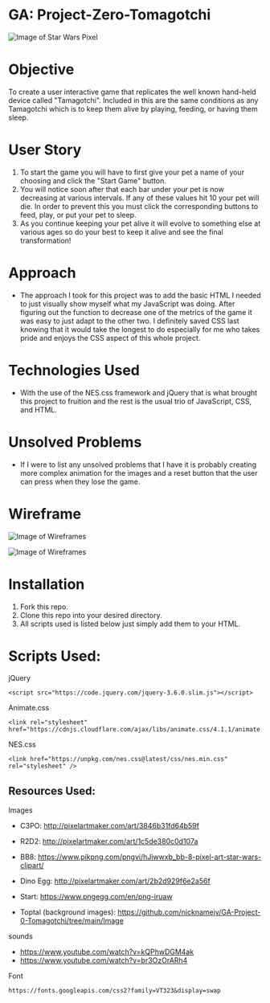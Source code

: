 # GA: Project-Zero-Tomagotchi

![Image of Star Wars Pixel](http://pixelartmaker-data-78746291193.nyc3.digitaloceanspaces.com/image/ced5403101d612d.png)


# Objective
To create a user interactive game that replicates the well known hand-held device called "Tamagotchi". Included in this are the same conditions as any Tamagotchi which is to keep them alive by playing, feeding, or having them sleep. 

# User Story
1. To start the game you will have to first give your pet a name of your choosing and click the "Start Game" button.
2. You will notice soon after that each bar under your pet is now decreasing at various intervals. If any of these values hit 10 your pet will die. In order to prevent this you must click the corresponding buttons to feed, play, or put your pet to sleep. 
3. As you continue keeping your pet alive it will evolve to something else at various ages so do your best to keep it alive and see the final transformation!

# Approach
- The approach I took for this project was to add the basic HTML I needed to just visually show myself what my JavaScript was doing. After figuring out the function to decrease one of the metrics of the game it was easy to just adapt to the other two. I definitely saved CSS last knowing that it would take the longest to do especially for me who takes pride and enjoys the CSS aspect of this whole project. 

# Technologies Used
- With the use of the NES.css framework and jQuery that is what brought this project to fruition and the rest is the usual trio of JavaScript, CSS, and HTML. 

# Unsolved Problems
- If I were to list any unsolved problems that I have it is probably creating more complex animation for the images and a reset button that the user can press when they lose the game.

# Wireframe 

![Image of Wireframes](https://github.com/nicknamejv/GA-Project-0-Tomagotchi/blob/main/Wireframe/PHASE%201%20-%20START%20EGG.png)

![Image of Wireframes](https://github.com/nicknamejv/GA-Project-0-Tomagotchi/blob/469c6d1c2777ec9cc2676a522d38fa773b00fc94/Wireframe/PHASE%202%20-%20PET%20EVO.png)

# Installation
1. Fork this repo.
2. Clone this repo into your desired directory.
3. All scripts used is listed below just simply add them to your HTML.

# Scripts Used:

jQuery

```
<script src="https://code.jquery.com/jquery-3.6.0.slim.js"></script>
```
Animate.css

```
<link rel="stylesheet" href="https://cdnjs.cloudflare.com/ajax/libs/animate.css/4.1.1/animate.min.css"/>
```

NES.css

```
<link href="https://unpkg.com/nes.css@latest/css/nes.min.css" rel="stylesheet" />
```

## Resources Used: 

Images 

- C3PO:
    http://pixelartmaker.com/art/3846b31fd64b59f

- R2D2:
    http://pixelartmaker.com/art/1c5de380c0d107a

- BB8:
    https://www.pikpng.com/pngvi/hJiwwxb_bb-8-pixel-art-star-wars-clipart/

- Dino Egg:
    http://pixelartmaker.com/art/2b2d929f6e2a56f

- Start:
    https://www.pngegg.com/en/png-iruaw 

- Toptal (background images):
    https://github.com/nicknamejv/GA-Project-0-Tomagotchi/tree/main/Image

sounds
- https://www.youtube.com/watch?v=kQPhwDGM4ak
- https://www.youtube.com/watch?v=br3OzOrARh4


Font

```
https://fonts.googleapis.com/css2?family=VT323&display=swap
```